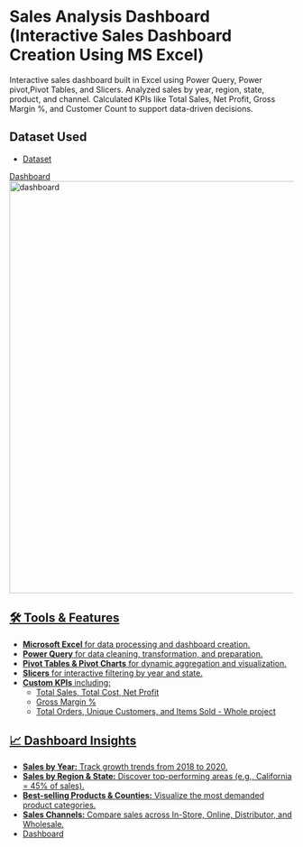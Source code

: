 # Sales Analysis Dashboard (Interactive Sales Dashboard Creation Using MS Excel)
 Interactive sales dashboard built in Excel using Power Query, Power pivot,Pivot Tables, and Slicers. Analyzed sales by year, region, state, product, and channel. Calculated KPIs like Total Sales, Net Profit, Gross Margin %, and Customer Count to support data-driven decisions.

 ## Dataset Used
 - <a href="https://github.com/Ahmed-2023/Data-Analysis-Dashboard/blob/main/data%20set.zip">Dataset

 Dashboard
    <img width="1510" height="731" alt="dashboard" src="https://github.com/user-attachments/assets/6eea2ba2-a518-40b5-9a67-b788df0ea966" />
   
## 🛠️ Tools & Features
- **Microsoft Excel** for data processing and dashboard creation.
- **Power Query** for data cleaning, transformation, and preparation.
- **Pivot Tables & Pivot Charts** for dynamic aggregation and visualization.
- **Slicers** for interactive filtering by year and state.
- **Custom KPIs** including:
  - Total Sales, Total Cost, Net Profit
  - Gross Margin %
  - Total Orders, Unique Customers, and Items Sold
    -<a href="https://github.com/Ahmed-2023/Data-Analysis-Dashboard/blob/main/whole%20project%20files.zip"> Whole project

## 📈 Dashboard Insights
- **Sales by Year:** Track growth trends from 2018 to 2020.
- **Sales by Region & State:** Discover top-performing areas (e.g., California = 45% of sales).
- **Best-selling Products & Counties:** Visualize the most demanded product categories.
- **Sales Channels:** Compare sales across In-Store, Online, Distributor, and Wholesale.
- <a href="https://github.com/Ahmed-2023/Data-Analysis-Dashboard/blob/main/dashboard.png">Dashboard 
